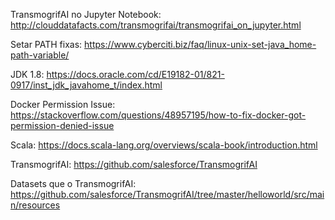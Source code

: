 TransmogrifAI no Jupyter Notebook:
http://clouddatafacts.com/transmogrifai/transmogrifai_on_jupyter.html

Setar PATH fixas:
https://www.cyberciti.biz/faq/linux-unix-set-java_home-path-variable/

JDK 1.8:
https://docs.oracle.com/cd/E19182-01/821-0917/inst_jdk_javahome_t/index.html

Docker Permission Issue:
https://stackoverflow.com/questions/48957195/how-to-fix-docker-got-permission-denied-issue

Scala:
https://docs.scala-lang.org/overviews/scala-book/introduction.html

TransmogrifAI:
https://github.com/salesforce/TransmogrifAI

Datasets que o TransmogrifAI:
https://github.com/salesforce/TransmogrifAI/tree/master/helloworld/src/main/resources

